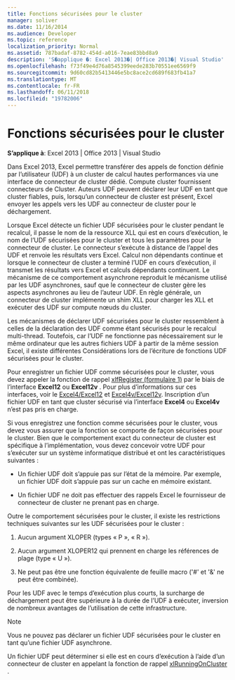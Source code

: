 ```yaml
---
title: Fonctions sécurisées pour le cluster
manager: soliver
ms.date: 11/16/2014
ms.audience: Developer
ms.topic: reference
localization_priority: Normal
ms.assetid: 787badaf-8782-454d-a016-7eae83bbd8a9
description: 'S�applique �: Excel 2013�| Office 2013�| Visual Studio'
ms.openlocfilehash: f73f49e4d76a8545399eede283b70551ee6569f9
ms.sourcegitcommit: 9d60cd82b5413446e5bc8ace2cd689f683fb41a7
ms.translationtype: MT
ms.contentlocale: fr-FR
ms.lasthandoff: 06/11/2018
ms.locfileid: "19782006"
---
```

# <a name="cluster-safe-functions"></a>Fonctions sécurisées pour le cluster

**S’applique à**: Excel 2013 | Office 2013 | Visual Studio 
  
Dans Excel 2013, Excel permettre transférer des appels de fonction définie par l’utilisateur (UDF) à un cluster de calcul hautes performances via une interface de connecteur de cluster dédié. Compute cluster fournissent connecteurs de Cluster. Auteurs UDF peuvent déclarer leur UDF en tant que cluster fiables, puis, lorsqu’un connecteur de cluster est présent, Excel envoyer les appels vers les UDF au connecteur de cluster pour le déchargement.
  
Lorsque Excel détecte un fichier UDF sécurisées pour le cluster pendant le recalcul, il passe le nom de la ressource XLL qui est en cours d’exécution, le nom de l’UDF sécurisées pour le cluster et tous les paramètres pour le connecteur de cluster. Le connecteur s’exécute à distance de l’appel des UDF et renvoie les résultats vers Excel. Calcul non dépendants continue et lorsque le connecteur de cluster a terminé l’UDF en cours d’exécution, il transmet les résultats vers Excel et calculs dépendants continuent. Le mécanisme de ce comportement asynchrone reproduit le mécanisme utilisé par les UDF asynchrones, sauf que le connecteur de cluster gère les aspects asynchrones au lieu de l’auteur UDF. En règle générale, un connecteur de cluster implémente un shim XLL pour charger les XLL et exécuter des UDF sur compute nœuds du cluster.
  
Les mécanismes de déclarer UDF sécurisées pour le cluster ressemblent à celles de la déclaration des UDF comme étant sécurisés pour le recalcul multi-thread. Toutefois, car l’UDF ne fonctionne pas nécessairement sur le même ordinateur que les autres fichiers UDF à partir de la même session Excel, il existe différentes Considérations lors de l’écriture de fonctions UDF sécurisées pour le cluster.
  
Pour enregistrer un fichier UDF comme sécurisées pour le cluster, vous devez appeler la fonction de rappel [xlfRegister (formulaire 1)](xlfregister-form-1.md) par le biais de l’interface **Excel12** ou **Excel12v** . Pour plus d’informations sur ces interfaces, voir le [Excel4/Excel12](excel4-excel12.md) et [Excel4v/Excel12v](excel4v-excel12v.md). Inscription d’un fichier UDF en tant que cluster sécurisé via l’interface **Excel4** ou **Excel4v** n’est pas pris en charge. 
  
Si vous enregistrez une fonction comme sécurisées pour le cluster, vous devez vous assurer que la fonction se comporte de façon sécurisées pour le cluster. Bien que le comportement exact du connecteur de cluster est spécifique à l’implémentation, vous devez concevoir votre UDF pour s’exécuter sur un système informatique distribué et ont les caractéristiques suivantes :
  
- Un fichier UDF doit s’appuie pas sur l’état de la mémoire. Par exemple, un fichier UDF doit s’appuie pas sur un cache en mémoire existant.
    
- Un fichier UDF ne doit pas effectuer des rappels Excel le fournisseur de connecteur de cluster ne prenant pas en charge.
    
Outre le comportement sécurisées pour le cluster, il existe les restrictions techniques suivantes sur les UDF sécurisées pour le cluster :
  
1. Aucun argument XLOPER (types « P », « R »).
    
2. Aucun argument XLOPER12 qui prennent en charge les références de plage (type « U »).
    
3. Ne peut pas être une fonction équivalente de feuille macro ('#' et '&amp;' ne peut être combinée).
    
Pour les UDF avec le temps d’exécution plus courts, la surcharge de déchargement peut être supérieure à la durée de l’UDF à exécuter, inversion de nombreux avantages de l’utilisation de cette infrastructure.
  
> [!NOTE]
> Vous ne pouvez pas déclarer un fichier UDF sécurisées pour le cluster en tant qu’une fichier UDF asynchrone. 
  
Un fichier UDF peut déterminer si elle est en cours d’exécution à l’aide d’un connecteur de cluster en appelant la fonction de rappel [xlRunningOnCluster](xlrunningoncluster.md) . 
  

